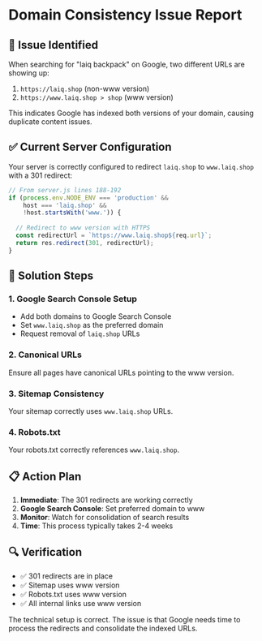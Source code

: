 # Domain Consistency Issue Report

## 🚨 Issue Identified
When searching for "laiq backpack" on Google, two different URLs are showing up:
1. `https://laiq.shop` (non-www version)
2. `https://www.laiq.shop > shop` (www version)

This indicates Google has indexed both versions of your domain, causing duplicate content issues.

## ✅ Current Server Configuration
Your server is correctly configured to redirect `laiq.shop` to `www.laiq.shop` with a 301 redirect:

```javascript
// From server.js lines 188-192
if (process.env.NODE_ENV === 'production' && 
    host === 'laiq.shop' && 
    !host.startsWith('www.')) {
  
  // Redirect to www version with HTTPS
  const redirectUrl = `https://www.laiq.shop${req.url}`;
  return res.redirect(301, redirectUrl);
}
```

## 🎯 Solution Steps

### 1. Google Search Console Setup
- Add both domains to Google Search Console
- Set `www.laiq.shop` as the preferred domain
- Request removal of `laiq.shop` URLs

### 2. Canonical URLs
Ensure all pages have canonical URLs pointing to the www version.

### 3. Sitemap Consistency
Your sitemap correctly uses `www.laiq.shop` URLs.

### 4. Robots.txt
Your robots.txt correctly references `www.laiq.shop`.

## 📋 Action Plan

1. **Immediate**: The 301 redirects are working correctly
2. **Google Search Console**: Set preferred domain to www
3. **Monitor**: Watch for consolidation of search results
4. **Time**: This process typically takes 2-4 weeks

## 🔍 Verification
- ✅ 301 redirects are in place
- ✅ Sitemap uses www version
- ✅ Robots.txt uses www version
- ✅ All internal links use www version

The technical setup is correct. The issue is that Google needs time to process the redirects and consolidate the indexed URLs.

